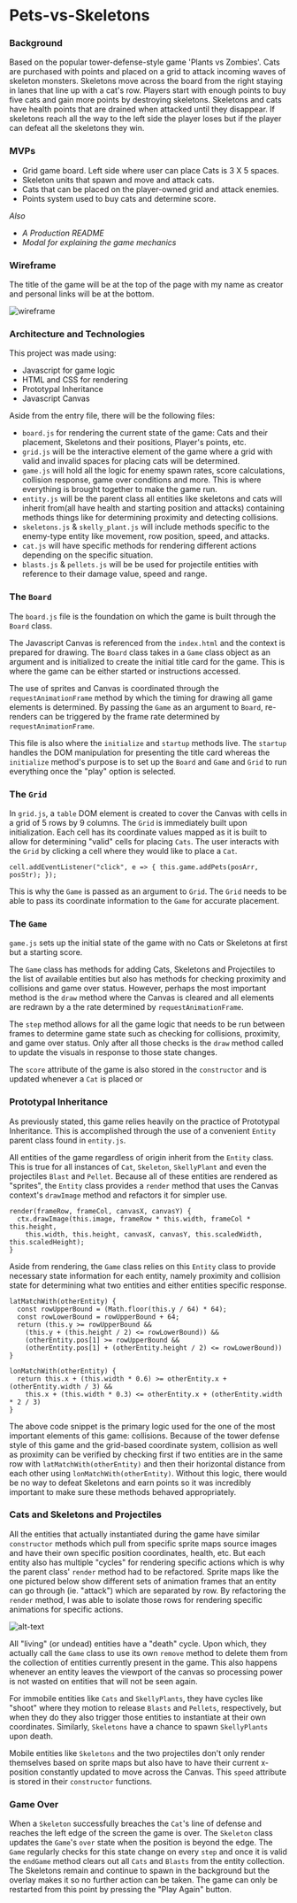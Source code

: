 # Pets-vs-Skeletons

### Background
Based on the popular tower-defense-style game 'Plants vs Zombies'. Cats are purchased with points and placed on a grid to attack incoming waves of skeleton monsters. Skeletons move across the board from the right staying in lanes that line up with a cat's row. Players start with enough points to buy five cats and gain more points by destroying skeletons. Skeletons and cats have health points that are drained when attacked until they disappear. If skeletons reach all the way to the left side the player loses but if the player can defeat all the skeletons they win.

### MVPs
* Grid game board. Left side where user can place Cats is 3 X 5 spaces.
* Skeleton units that spawn and move and attack cats.
* Cats that can be placed on the player-owned grid and attack enemies.
* Points system used to buy cats and determine score.

*Also*
* *A Production README*
* *Modal for explaining the game mechanics*

### Wireframe
The title of the game will be at the top of the page with my name as creator and personal links will be at the bottom.

[wireframe]: https://github.com/robrosado1/Pets-vs-Skeletons/blob/master/wireframe.png
![wireframe]

### Architecture and Technologies
This project was made using:
* Javascript for game logic
* HTML and CSS for rendering
* Prototypal Inheritance
* Javascript Canvas

Aside from the entry file, there will be the following files:
* `board.js` for rendering the current state of the game: Cats and their placement, Skeletons and their positions, Player's points, etc.
* `grid.js` will be the interactive element of the game where a grid with valid and invalid spaces for placing cats will be determined.
* `game.js` will hold all the logic for enemy spawn rates, score calculations, collision response, game over conditions and more. This is where everything is brought together to make the game run.
* `entity.js` will be the parent class all entities like skeletons and cats will inherit from(all have health and starting position and attacks) containing methods things like for determining proximity and detecting collisions.
* `skeletons.js` & `skelly_plant.js` will include methods specific to the enemy-type entity like movement, row position, speed, and attacks.
* `cat.js` will have specific methods for rendering different actions depending on the specific situation.
* `blasts.js` & `pellets.js` will be be used for projectile entities with reference to their damage value, speed and range.

### The `Board`
The `board.js` file is the foundation on which the game is built through the `Board` class.

The Javascript Canvas is referenced from the `index.html` and the context is prepared for drawing. The `Board` class takes in a `Game` class object as an argument and is initialized to create the initial title card for the game. This is where the game can be either started or instructions accessed.

The use of sprites and Canvas is coordinated through the `requestAnimationFrame` method by which the timing for drawing all game elements is determined. By passing the `Game` as an argument to `Board`, re-renders can be triggered by the frame rate determined by `requestAnimationFrame`.

This file is also where the `initialize` and `startup` methods live. The `startup` handles the DOM manipulation for presenting the title card whereas the `initialize` method's purpose is to set up the `Board` and `Game` and `Grid` to run everything once the "play" option is selected.

### The `Grid`
In `grid.js`, a `table` DOM element is created to cover the Canvas with cells in a grid of 5 rows by 9 columns. The `Grid` is immediately built upon initialization. Each cell has its coordinate values mapped as it is built to allow for determining "valid" cells for placing `Cats`. The user interacts with the `Grid` by clicking a cell where they would like to place a `Cat`.

`cell.addEventListener("click", e => {
  this.game.addPets(posArr, posStr);
});`

This is why the `Game` is passed as an argument to `Grid`. The `Grid` needs to be able to pass its coordinate information to the `Game` for accurate placement.

### The `Game`
`game.js` sets up the initial state of the game with no Cats or Skeletons at first but a starting score.

The `Game` class has methods for adding Cats, Skeletons and Projectiles to the list of available entities but also has methods for checking proximity and collisions and game over status. However, perhaps the most important method is the `draw` method where the Canvas is cleared and all elements are redrawn by a the rate determined by `requestAnimationFrame`.

The `step` method allows for all the game logic that needs to be run between frames to determine game state such as checking for collisions, proximity, and game over status. Only after all those checks is the `draw` method called to update the visuals in response to those state changes.

The `score` attribute of the game is also stored in the `constructor` and is updated whenever a `Cat` is placed or

### Prototypal Inheritance
As previously stated, this game relies heavily on the practice of Prototypal Inheritance. This is accomplished through the use of a convenient `Entity` parent class found in `entity.js`.

All entities of the game regardless of origin inherit from the `Entity` class. This is true for all instances of `Cat`, `Skeleton`, `SkellyPlant` and even the projectiles `Blast` and `Pellet`. Because all of these entities are rendered as "sprites", the `Entity` class provides a `render` method that uses the Canvas context's `drawImage` method and refactors it for simpler use.

```
render(frameRow, frameCol, canvasX, canvasY) {
  ctx.drawImage(this.image, frameRow * this.width, frameCol * this.height,
    this.width, this.height, canvasX, canvasY, this.scaledWidth, this.scaledHeight);
}
```

Aside from rendering, the `Game` class relies on this `Entity` class to provide necessary state information for each entity, namely proximity and collision state for determining what two entities and either entities specific response.

```
latMatchWith(otherEntity) {
  const rowUpperBound = (Math.floor(this.y / 64) * 64);
  const rowLowerBound = rowUpperBound + 64;
  return (this.y >= rowUpperBound &&
    (this.y + (this.height / 2) <= rowLowerBound)) &&
    (otherEntity.pos[1] >= rowUpperBound &&
    (otherEntity.pos[1] + (otherEntity.height / 2) <= rowLowerBound))
}

lonMatchWith(otherEntity) {
  return this.x + (this.width * 0.6) >= otherEntity.x + (otherEntity.width / 3) &&
    this.x + (this.width * 0.3) <= otherEntity.x + (otherEntity.width * 2 / 3)
}
```

The above code snippet is the primary logic used for the one of the most important elements of this game: collisions. Because of the tower defense style of this game and the grid-based coordinate system, collision as well as proximity can be verified by checking first if two entities are in the same row with `latMatchWith(otherEntity)` and then their horizontal distance from each other using `lonMatchWith(otherEntity)`. Without this logic, there would be no way to defeat Skeletons and earn points so it was incredibly important to make sure these methods behaved appropriately.

### Cats and Skeletons and Projectiles
All the entities that actually instantiated during the game have similar `constructor` methods which pull from specific sprite maps source images and have their own specific position coordinates, health, etc. But each entity also has multiple "cycles" for rendering specific actions which is why the parent class' `render` method had to be refactored. Sprite maps like the one pictured below show different sets of animation frames that an entity can go through (ie. "attack") which are separated by row. By refactoring the `render` method, I was able to isolate those rows for rendering specific animations for specific actions.

[sprite_map]: https://github.com/robrosado1/Pets-vs-Skeletons/blob/master/images/skeleton_flying(64x64).png "sprite map"
![alt-text][sprite_map]

All "living" (or undead) entities have a "death" cycle. Upon which, they actually call the `Game` class to use its own `remove` method to delete them from the collection of entities currently present in the game. This also happens whenever an entity leaves the viewport of the canvas so processing power is not wasted on entities that will not be seen again.

For immobile entities like `Cats` and `SkellyPlants`, they have cycles like "shoot" where they motion to release `Blasts` and `Pellets`, respectively, but when they do they also trigger those entities to instantiate at their own coordinates. Similarly, `Skeletons` have a chance to spawn `SkellyPlants` upon death.

Mobile entities like `Skeletons` and the two projectiles don't only render themselves based on sprite maps but also have to have their current x-position constantly updated to move across the Canvas. This `speed` attribute is stored in their `constructor` functions.

### Game Over
When a `Skeleton` successfully breaches the `Cat`'s line of defense and reaches the left edge of the screen the game is over. The `Skeleton` class updates the `Game`'s `over` state when the position is beyond the edge. The `Game` regularly checks for this state change on every `step` and once it is valid the `endGame` method clears out all `Cats` and `Blasts` from the entity collection. The Skeletons remain and continue to spawn in the background but the overlay makes it so no further action can be taken. The game can only be restarted from this point by pressing the  "Play Again" button.
